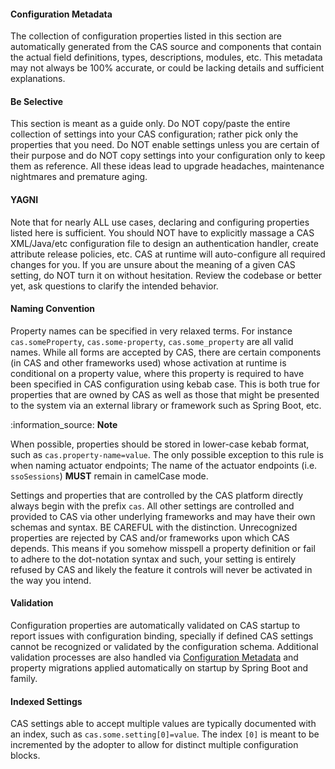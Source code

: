 <!-- fragment:keep -->

<p/>

#### Configuration Metadata

The collection of configuration properties listed in this section are automatically generated from the CAS source and components that contain the actual field
definitions, types, descriptions, modules, etc. This metadata may not always be 100% accurate, or could be lacking details and sufficient explanations.

#### Be Selective

This section is meant as a guide only. Do NOT copy/paste the entire collection of settings into your CAS configuration; rather pick only the properties that you
need. Do NOT enable settings unless you are certain of their purpose and do NOT copy settings into your configuration only to keep them as reference. All these
ideas lead to upgrade headaches, maintenance nightmares and premature aging.

#### YAGNI

Note that for nearly ALL use cases, declaring and configuring properties listed here is sufficient. You should NOT have to explicitly massage a CAS XML/Java/etc
configuration file to design an authentication handler, create attribute release policies, etc. CAS at runtime will auto-configure all required changes for you.
If you are unsure about the meaning of a given CAS setting, do NOT turn it on without hesitation. Review the codebase or better yet, ask questions to clarify
the intended behavior.

#### Naming Convention

Property names can be specified in very relaxed terms. For instance `cas.someProperty`, `cas.some-property`, `cas.some_property` are all valid names. While all
forms are accepted by CAS, there are certain components (in CAS and other frameworks used) whose activation at runtime is conditional on a property value, where
this property is required to have been specified in CAS configuration using kebab case. This is both true for properties that are owned by CAS as well as those
that might be presented to the system via an external library or framework such as Spring Boot, etc.

<div class="alert alert-info">:information_source: <strong>Note</strong> <p>
When possible, properties should be stored in lower-case kebab format, such as <code>cas.property-name=value</code>.
The only possible exception to this rule is when naming actuator endpoints; The name of the
actuator endpoints (i.e. <code>ssoSessions</code>) <strong>MUST</strong> remain in camelCase mode. 
</p></div>

Settings and properties that are controlled by the CAS platform directly always begin with the prefix `cas`. All other settings are controlled and provided
to CAS via other underlying frameworks and may have their own schemas and syntax. BE CAREFUL with
the distinction. Unrecognized properties are rejected by CAS and/or frameworks upon which CAS depends. This means if you somehow misspell a property definition
or fail to adhere to the dot-notation syntax and such, your setting is entirely refused by CAS and likely the feature it controls will never be activated in the
way you intend.

#### Validation

Configuration properties are automatically validated on CAS startup to report issues with configuration binding, specially if defined CAS settings cannot be
recognized or validated by the configuration schema. Additional validation processes are also handled
via <a href="/{{basePath}}/{{version}}/configuration/Configuration-Metadata-Repository.html">Configuration Metadata</a> and property migrations applied automatically on
startup by Spring Boot and family.

#### Indexed Settings

CAS settings able to accept multiple values are typically documented with an index, such as `cas.some.setting[0]=value`. The index `[0]` is meant to be
incremented by the adopter to allow for distinct multiple configuration blocks.
